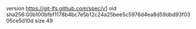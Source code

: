version https://git-lfs.github.com/spec/v1
oid sha256:00b100bfbf1178b4bc7e5b12c24a25bee5c5976d4ea8d59dbd93f0305ce5d10d
size 49
